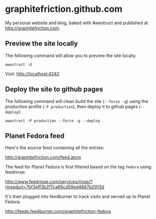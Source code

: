 graphitefriction.github.com
===========================

My personal website and blog, baked with Awestruct and published at <http://graphitefriction.com>.

## Preview the site locally

The following command will allow you to preview the site locally.

    awestruct -d

Visit: <http://localhost:4242>

## Deploy the site to github pages

The following command will clean build the site (`--force -g`) using the production profile (`-P production`), then deploy it to github pages (`--deploy`):

    awestruct -P production --force -g --deploy

## Planet Fedora feed

Here's the source feed containing all the entries:

<http://graphitefriction.com/feed.atom>

The feed for Planet Fedora is first filtered based on the tag `fedora` using feedrinse:

<http://www.feedrinse.com/services/rinse/?rinsedurl=7bf3eff3b2f7ca66cd59ed4887b2913d>

It's then plugged into feedburner to track visits and served up to Planet Fedora:

<http://feeds.feedburner.com/graphitefriction-fedora>
